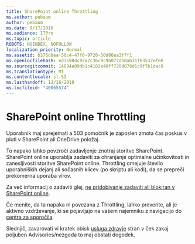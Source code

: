```yaml
---
title: SharePoint online Throttling
ms.author: pebaum
author: pebaum
ms.date: 9/17/2018
ms.audience: ITPro
ms.topic: article
ROBOTS: NOINDEX, NOFOLLOW
localization_priority: Normal
ms.assetid: b376d8ea-50c4-47f0-9720-50d80aa3f7f1
ms.openlocfilehash: ed3598dc92a7c36c9c9b077db0ab31f63537ef60
ms.sourcegitcommit: 14894a09db1c4101e48ff720d878d1c9f7b1dac8
ms.translationtype: MT
ms.contentlocale: sl-SI
ms.lasthandoff: 12/16/2019
ms.locfileid: "40065574"
---
```

# <a name="sharepoint-online-throttling"></a>SharePoint online Throttling

Uporabnik maj sprejemati a 503 pomočnik je zaposlen zmota čas poskus v pluti v SharePoint ali OneDrive položaj. 

To napako lahko povzroči zadavljenje znotraj storitve SharePoint. SharePoint online uporablja zadaviti za ohranjanje optimalne učinkovitosti in zanesljivosti storitve SharePoint online. Throttling omejuje število uporabniških dejanj ali sočasnih klicev (po skriptu ali kodi), da se prepreči prekomerna uporaba virov. 

Za več informacij o zadaviti glej, [ne pridobivanje zadaviti ali blokiran v SharePoint online](https://docs.microsoft.com/sharepoint/dev/general-development/how-to-avoid-getting-throttled-or-blocked-in-sharepoint-online).

Če menite, da ta napaka ni povezana z Throttling, lahko preverite, ali je aktivno vzdrževanje, ki se pojavljajo na vašem najemniku z navigacijo do [centra za sporočila](https://portal.office.com/adminportal/home#/MessageCenter).

 Slednjič, zavarovati vi kratek obisk [usluga zdravje](https://portal.office.com/adminportal/home#/servicehealth) stran v ček zakaj poljuben Advisories/nezgoda to maj obstati dogodek.


